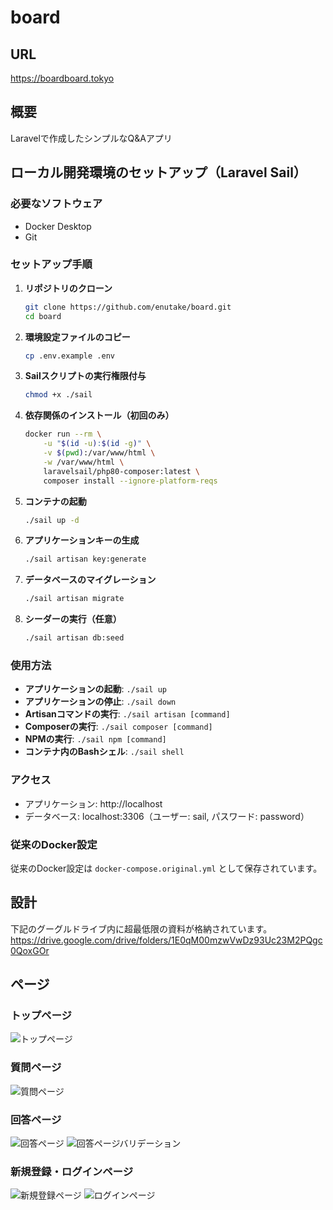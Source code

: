 # board
## URL
https://boardboard.tokyo

## 概要
Laravelで作成したシンプルなQ&Aアプリ

## ローカル開発環境のセットアップ（Laravel Sail）

### 必要なソフトウェア
- Docker Desktop
- Git

### セットアップ手順

1. **リポジトリのクローン**
   ```bash
   git clone https://github.com/enutake/board.git
   cd board
   ```

2. **環境設定ファイルのコピー**
   ```bash
   cp .env.example .env
   ```

3. **Sailスクリプトの実行権限付与**
   ```bash
   chmod +x ./sail
   ```

4. **依存関係のインストール（初回のみ）**
   ```bash
   docker run --rm \
       -u "$(id -u):$(id -g)" \
       -v $(pwd):/var/www/html \
       -w /var/www/html \
       laravelsail/php80-composer:latest \
       composer install --ignore-platform-reqs
   ```

5. **コンテナの起動**
   ```bash
   ./sail up -d
   ```

6. **アプリケーションキーの生成**
   ```bash
   ./sail artisan key:generate
   ```

7. **データベースのマイグレーション**
   ```bash
   ./sail artisan migrate
   ```

8. **シーダーの実行（任意）**
   ```bash
   ./sail artisan db:seed
   ```

### 使用方法

- **アプリケーションの起動**: `./sail up`
- **アプリケーションの停止**: `./sail down`
- **Artisanコマンドの実行**: `./sail artisan [command]`
- **Composerの実行**: `./sail composer [command]`
- **NPMの実行**: `./sail npm [command]`
- **コンテナ内のBashシェル**: `./sail shell`

### アクセス
- アプリケーション: http://localhost
- データベース: localhost:3306（ユーザー: sail, パスワード: password）

### 従来のDocker設定
従来のDocker設定は `docker-compose.original.yml` として保存されています。

## 設計
下記のグーグルドライブ内に超最低限の資料が格納されています。
https://drive.google.com/drive/folders/1E0qM00mzwVwDz93Uc23M2PQgc0QoxGOr

## ページ
### トップページ
![トップページ](https://user-images.githubusercontent.com/17631154/96961682-2226f200-1540-11eb-990e-7463315ea26b.png)
### 質問ページ
![質問ページ](https://user-images.githubusercontent.com/17631154/96961779-55698100-1540-11eb-83c0-9b3d507d5984.png)
### 回答ページ
![回答ページ](https://user-images.githubusercontent.com/17631154/96961799-5e5a5280-1540-11eb-9ecd-26dad4253938.png)
![回答ページバリデーション](https://user-images.githubusercontent.com/17631154/96961803-60241600-1540-11eb-98e9-b15142744c62.png)
### 新規登録・ログインページ
![新規登録ページ](https://user-images.githubusercontent.com/17631154/96961836-716d2280-1540-11eb-9e3a-c9ca1a8c8d41.png)
![ログインページ](https://user-images.githubusercontent.com/17631154/96961845-77630380-1540-11eb-9361-73be3953e595.png)
